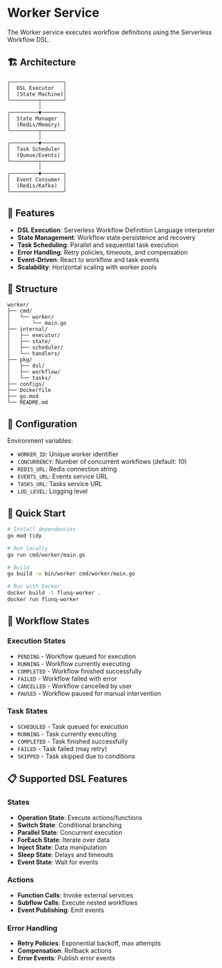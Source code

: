 # Worker Service

The Worker service executes workflow definitions using the Serverless Workflow DSL.

## 🏗️ Architecture

```
┌─────────────────┐
│  DSL Executor   │
│  (State Machine)│
└─────────┬───────┘
          │
┌─────────▼───────┐
│  State Manager  │
│  (Redis/Memory) │
└─────────┬───────┘
          │
┌─────────▼───────┐
│  Task Scheduler │
│  (Queue/Events) │
└─────────┬───────┘
          │
┌─────────▼───────┐
│  Event Consumer │
│  (Redis/Kafka)  │
└─────────────────┘
```

## 🚀 Features

- **DSL Execution**: Serverless Workflow Definition Language interpreter
- **State Management**: Workflow state persistence and recovery
- **Task Scheduling**: Parallel and sequential task execution
- **Error Handling**: Retry policies, timeouts, and compensation
- **Event-Driven**: React to workflow and task events
- **Scalability**: Horizontal scaling with worker pools

## 📁 Structure

```
worker/
├── cmd/
│   └── worker/
│       └── main.go
├── internal/
│   ├── executor/
│   ├── state/
│   ├── scheduler/
│   └── handlers/
├── pkg/
│   ├── dsl/
│   ├── workflow/
│   └── tasks/
├── configs/
├── Dockerfile
├── go.mod
└── README.md
```

## 🔧 Configuration

Environment variables:
- `WORKER_ID`: Unique worker identifier
- `CONCURRENCY`: Number of concurrent workflows (default: 10)
- `REDIS_URL`: Redis connection string
- `EVENTS_URL`: Events service URL
- `TASKS_URL`: Tasks service URL
- `LOG_LEVEL`: Logging level

## 🚀 Quick Start

```bash
# Install dependencies
go mod tidy

# Run locally
go run cmd/worker/main.go

# Build
go build -o bin/worker cmd/worker/main.go

# Run with Docker
docker build -t flunq-worker .
docker run flunq-worker
```

## 🔄 Workflow States

### Execution States
- `PENDING` - Workflow queued for execution
- `RUNNING` - Workflow currently executing
- `COMPLETED` - Workflow finished successfully
- `FAILED` - Workflow failed with error
- `CANCELLED` - Workflow cancelled by user
- `PAUSED` - Workflow paused for manual intervention

### Task States
- `SCHEDULED` - Task queued for execution
- `RUNNING` - Task currently executing
- `COMPLETED` - Task finished successfully
- `FAILED` - Task failed (may retry)
- `SKIPPED` - Task skipped due to conditions

## 📋 Supported DSL Features

### States
- **Operation State**: Execute actions/functions
- **Switch State**: Conditional branching
- **Parallel State**: Concurrent execution
- **ForEach State**: Iterate over data
- **Inject State**: Data manipulation
- **Sleep State**: Delays and timeouts
- **Event State**: Wait for events

### Actions
- **Function Calls**: Invoke external services
- **Subflow Calls**: Execute nested workflows
- **Event Publishing**: Emit events

### Error Handling
- **Retry Policies**: Exponential backoff, max attempts
- **Compensation**: Rollback actions
- **Error Events**: Publish error events
